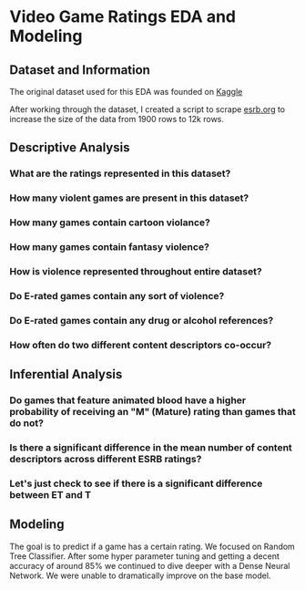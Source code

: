 # Video Game Ratings EDA and Modeling
## Dataset and Information
The original dataset used for this EDA was founded on [Kaggle](https://www.kaggle.com/datasets/imohtn/video-games-rating-by-esrb/data)

After working through the dataset, I created a script to scrape [esrb.org](https://www.esrb.org/) to increase the size of the data from 1900 rows to 12k rows. 
## Descriptive Analysis
### What are the ratings represented in this dataset?
### How many violent games are present in this dataset?
### How many games contain cartoon violance?
### How many games contain fantasy violence?
### How is violence represented throughout entire dataset?
### Do E-rated games contain any sort of violence?
### Do E-rated games contain any drug or alcohol references?
### How often do two different content descriptors co-occur?
## Inferential Analysis
### Do games that feature animated blood have a higher probability of receiving an "M" (Mature) rating than games that do not?
### Is there a significant difference in the mean number of content descriptors across different ESRB ratings?
### Let's just check to see if there is a significant difference between ET and T
## Modeling
The goal is to predict if a game has a certain rating. We focused on Random Tree Classifier. After some hyper parameter tuning and getting a decent accuracy of around 85% we continued to dive deeper with a Dense Neural Network. We were unable to dramatically improve on the base model. 